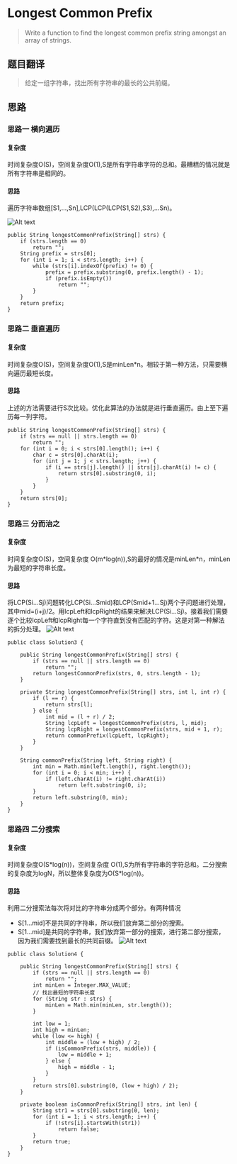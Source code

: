 # Longest Common Prefix #
>Write a function to find the longest common prefix string amongst an array of strings.

## 题目翻译 ##
>给定一组字符串，找出所有字符串的最长的公共前缀。

## 思路 ##

### 思路一  横向遍历 ###

#### 复杂度 ####
时间复杂度O(S)，空间复杂度O(1),S是所有字符串字符的总和。最糟糕的情况就是所有字符串是相同的。

#### 思路 ####
遍历字符串数组[S1,...,Sn],LCP(LCP(LCP(S1,S2),S3),…Sn)。

![Alt text](http://p1cwch5gs.bkt.clouddn.com/images/blog/20180228/14_basic.png "")

```
public String longestCommonPrefix(String[] strs) {
	if (strs.length == 0)
		return "";
	String prefix = strs[0];
	for (int i = 1; i < strs.length; i++) {
		while (strs[i].indexOf(prefix) != 0) {
			prefix = prefix.substring(0, prefix.length() - 1);
			if (prefix.isEmpty())
				return "";
		}
	}
	return prefix;
}
```

### 思路二 垂直遍历 ###

#### 复杂度 ####
时间复杂度O(S)，空间复杂度O(1),S是minLen*n。相较于第一种方法，只需要横向遍历最短长度。

#### 思路 ####
上述的方法需要进行S次比较。优化此算法的办法就是进行垂直遍历。由上至下遍历每一列字符。

```
public String longestCommonPrefix(String[] strs) {
	if (strs == null || strs.length == 0)
		return "";
	for (int i = 0; i < strs[0].length(); i++) {
		char c = strs[0].charAt(i);
		for (int j = 1; j < strs.length; j++) {
			if (i == strs[j].length() || strs[j].charAt(i) != c) {
				return strs[0].substring(0, i);
			}
		}
	}
	return strs[0];
}
```

### 思路三 分而治之 ###

#### 复杂度 ####
时间复杂度O(S)，空间复杂度 O(m\*log(n)),S的最好的情况是minLen*n，minLen为最短的字符串长度。

#### 思路 ####
将LCP(Si…Sj)问题转化LCP(Si…Smid)和LCP(Smid+1…Sj)两个子问题进行处理，其中mid=(i+j)/2。用lcpLeft和lcpRight的结果来解决LCP(Si…Sj)。接着我们需要逐个比较lcpLeft和lcpRight每一个字符直到没有匹配的字符。这是对第一种解法的拆分处理。
![Alt text](http://p1cwch5gs.bkt.clouddn.com/images/blog/20180228/14_lcp_diviso_et_lmpera.png "")

```
public class Solution3 {

	public String longestCommonPrefix(String[] strs) {
		if (strs == null || strs.length == 0)
			return "";
		return longestCommonPrefix(strs, 0, strs.length - 1);
	}

	private String longestCommonPrefix(String[] strs, int l, int r) {
		if (l == r) {
			return strs[l];
		} else {
			int mid = (l + r) / 2;
			String lcpLeft = longestCommonPrefix(strs, l, mid);
			String lcpRight = longestCommonPrefix(strs, mid + 1, r);
			return commonPrefix(lcpLeft, lcpRight);
		}
	}

	String commonPrefix(String left, String right) {
		int min = Math.min(left.length(), right.length());
		for (int i = 0; i < min; i++) {
			if (left.charAt(i) != right.charAt(i))
				return left.substring(0, i);
		}
		return left.substring(0, min);
	}
}
```

### 思路四 二分搜索 ###

#### 复杂度 ####
时间复杂度O(S\*log(n))，空间复杂度 O(1),S为所有字符串的字符总和。二分搜索的复杂度为logN，所以整体复杂度为O(S\*log(n))。

#### 思路 ####
利用二分搜索法每次将对比的字符串分成两个部分。有两种情况

- S[1...mid]不是共同的字符串，所以我们放弃第二部分的搜索。
- S[1...mid]是共同的字符串，我们放弃第一部分的搜索，进行第二部分搜索，因为我们需要找到最长的共同前缀。
![Alt text](http://p1cwch5gs.bkt.clouddn.com/images/blog/20180228/14_lcp_binary_search.png "")

```
public class Solution4 {

	public String longestCommonPrefix(String[] strs) {
		if (strs == null || strs.length == 0)
			return "";
		int minLen = Integer.MAX_VALUE;
		// 找出最短的字符串长度
		for (String str : strs) {
			minLen = Math.min(minLen, str.length());
		}

		int low = 1;
		int high = minLen;
		while (low <= high) {
			int middle = (low + high) / 2;
			if (isCommonPrefix(strs, middle)) {
				low = middle + 1;
			} else {
				high = middle - 1;
			}
		}
		return strs[0].substring(0, (low + high) / 2);
	}

	private boolean isCommonPrefix(String[] strs, int len) {
		String str1 = strs[0].substring(0, len);
		for (int i = 1; i < strs.length; i++) {
			if (!strs[i].startsWith(str1))
				return false;
		}
		return true;
	}
}
```